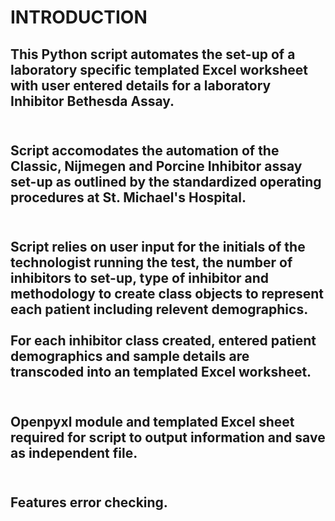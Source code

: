 <h1> INTRODUCTION

<h2>This Python script automates the set-up of a laboratory specific templated Excel worksheet with user entered details for a laboratory Inhibitor Bethesda Assay.
<br></br>
<h2>Script accomodates the automation of the Classic, Nijmegen and Porcine Inhibitor assay set-up as outlined by the standardized operating procedures at St. Michael's Hospital.
<br></br>
<h2>Script relies on user input for the initials of the technologist running the test, the number of inhibitors to set-up, type of inhibitor and methodology to create class objects to represent each patient including relevent demographics.
<br></br>
For each inhibitor class created, entered patient demographics and sample details are transcoded into an templated Excel worksheet.
<br></br>
<h2>Openpyxl module and templated Excel sheet required for script to output information and save as independent file.
<br></br>
<h2>Features error checking.
